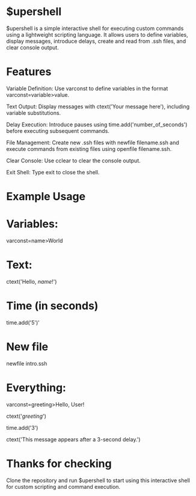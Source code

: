 # $upershell
$upershell is a simple interactive shell for executing custom commands using a lightweight scripting language. It allows users to define variables, display messages, introduce delays, create and read from .ssh files, and clear console output.

# Features
Variable Definition: Use varconst to define variables in the format varconst=variable>value.

Text Output: Display messages with ctext('Your message here'), including variable substitutions.

Delay Execution: Introduce pauses using time.add('number_of_seconds') before executing subsequent commands.

File Management: Create new .ssh files with newfile filename.ssh and execute commands from existing files using openfile filename.ssh.

Clear Console: Use cclear to clear the console output.

Exit Shell: Type exit to close the shell.

# Example Usage
# Variables:
varconst=name>World

# Text:
ctext('Hello, $name$!')

# Time (in seconds)
time.add('5')'

# New file
newfile intro.ssh

# Everything:
varconst=greeting>Hello, User!

ctext('$greeting$')

time.add('3')

ctext('This message appears after a 3-second delay.')

# Thanks for checking
Clone the repository and run $upershell to start using this interactive shell for custom scripting and command execution.
